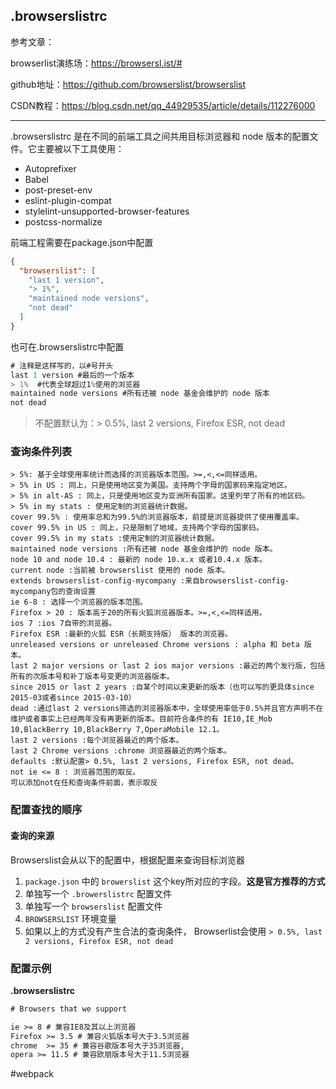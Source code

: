 ## .browserslistrc

参考文章：

browserlist演练场：https://browsersl.ist/#

github地址：https://github.com/browserslist/browserslist

CSDN教程：https://blog.csdn.net/qq_44929535/article/details/112276000

---

.browserslistrc 是在不同的前端工具之间共用目标浏览器和 node 版本的配置文件。它主要被以下工具使用：

- Autoprefixer
- Babel
- post-preset-env
- eslint-plugin-compat
- stylelint-unsupported-browser-features
- postcss-normalize

前端工程需要在package.json中配置

```json
{
  "browserslist": [
    "last 1 version",
    "> 1%",
    "maintained node versions",
    "not dead"
  ]
}
```

也可在.browserslistrc中配置

```js
# 注释是这样写的，以#号开头
last 1 version #最后的一个版本
> 1%  #代表全球超过1%使用的浏览器
maintained node versions #所有还被 node 基金会维护的 node 版本
not dead
```

> 不配置默认为：> 0.5%, last 2 versions, Firefox ESR, not dead

### 查询条件列表

```text
> 5%: 基于全球使用率统计而选择的浏览器版本范围。>=,<,<=同样适用。
> 5% in US : 同上，只是使用地区变为美国。支持两个字母的国家码来指定地区。
> 5% in alt-AS : 同上，只是使用地区变为亚洲所有国家。这里列举了所有的地区码。
> 5% in my stats : 使用定制的浏览器统计数据。
cover 99.5% : 使用率总和为99.5%的浏览器版本，前提是浏览器提供了使用覆盖率。
cover 99.5% in US : 同上，只是限制了地域，支持两个字母的国家码。
cover 99.5% in my stats :使用定制的浏览器统计数据。
maintained node versions :所有还被 node 基金会维护的 node 版本。
node 10 and node 10.4 : 最新的 node 10.x.x 或者10.4.x 版本。
current node :当前被 browserslist 使用的 node 版本。
extends browserslist-config-mycompany :来自browserslist-config-mycompany包的查询设置
ie 6-8 : 选择一个浏览器的版本范围。
Firefox > 20 : 版本高于20的所有火狐浏览器版本。>=,<,<=同样适用。
ios 7 :ios 7自带的浏览器。
Firefox ESR :最新的火狐 ESR（长期支持版） 版本的浏览器。
unreleased versions or unreleased Chrome versions : alpha 和 beta 版本。
last 2 major versions or last 2 ios major versions :最近的两个发行版，包括所有的次版本号和补丁版本号变更的浏览器版本。
since 2015 or last 2 years :自某个时间以来更新的版本（也可以写的更具体since 2015-03或者since 2015-03-10）
dead :通过last 2 versions筛选的浏览器版本中，全球使用率低于0.5%并且官方声明不在维护或者事实上已经两年没有再更新的版本。目前符合条件的有 IE10,IE_Mob 10,BlackBerry 10,BlackBerry 7,OperaMobile 12.1。
last 2 versions :每个浏览器最近的两个版本。
last 2 Chrome versions :chrome 浏览器最近的两个版本。
defaults :默认配置> 0.5%, last 2 versions, Firefox ESR, not dead。
not ie <= 8 : 浏览器范围的取反。
可以添加not在任和查询条件前面，表示取反
```

### 配置查找的顺序

#### 查询的来源

Browserslist会从以下的配置中，根据配置来查询目标浏览器

1. `package.json` 中的 `browerslist` 这个key所对应的字段。**这是官方推荐的方式**
2. 单独写一个 `.browerslistrc` 配置文件
3. 单独写一个 `browserslist` 配置文件
4. `BROWSERSLIST` 环境变量
5. 如果以上的方式没有产生合法的查询条件， Browserlist会使用 `> 0.5%, last 2 versions, Firefox ESR, not dead`

### 配置示例

**.browserslistrc**

```tex
# Browsers that we support

ie >= 8 # 兼容IE8及其以上浏览器
Firefox >= 3.5 # 兼容火狐版本号大于3.5浏览器
chrome  >= 35 # 兼容谷歌版本号大于35浏览器,
opera >= 11.5 # 兼容欧朋版本号大于11.5浏览器
```

#webpack
